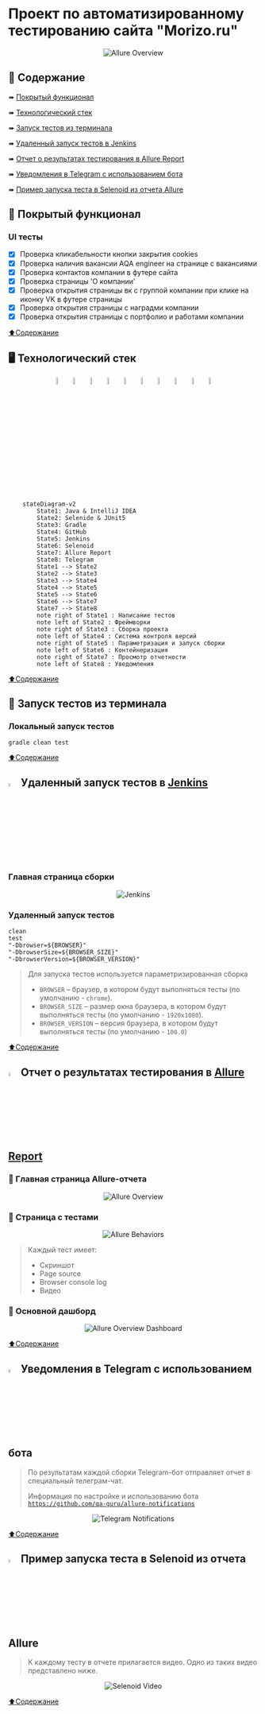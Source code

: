 # Проект по автоматизированному тестированию сайта "Morizo.ru"

<p align="center">
<img title="Allure Overview" src="images/screenshots/MorizoMainPage.png">
</p>

## <a name="bookmark_tabs-Содержание"></a>:bookmark_tabs: Содержание

➠ [Покрытый функционал](#checkered_flag-покрытый-функционал)

➠ [Технологический стек](#desktop_computer-Технологический-стек)

➠ [Запуск тестов из терминала](#key-запуск-тестов-из-терминала)

➠ [Удаленный запуск тестов в Jenkins](#-удаленный-запуск-тестов-в-Jenkins)

➠ [Отчет о результатах тестирования в Allure Report](#-отчет-о-результатах-тестирования-в-allure-report)

➠ [Уведомления в Telegram с использованием бота](#-уведомления-в-telegram-с-использованием-бота)

➠ [Пример запуска теста в Selenoid из отчета Allure](#-Пример-запуска-теста-в-Selenoid-из-отчета-Allure)
## <a name="checkered_flag-покрытый-функционал"></a>:checkered_flag: Покрытый функционал

### UI тесты

- [x] Проверка кликабельности кнопки закрытия cookies
- [x] Проверка наличия вакансии AQA engineer на странице с вакансиями
- [x] Проверка контактов компании в футере сайта
- [x] Проверка страницы 'О компании'
- [x] Проверка открытия страницы вк с группой компании при клике на иконку VK в футере страницы
- [x] Проверка открытия страницы с наградми компании
- [x] Проверка открытия страницы с портфолио и работами компании

[:arrow_up:Содержание](#bookmark_tabs-Содержание)

## <a name="desktop_computer-Технологический стек"></a>:desktop_computer: Технологический стек

<p align="center">
<img width="6%" title="IntelliJ IDEA" src="images/logo/Intelij_IDEA.svg">
<img width="6%" title="Java" src="images/logo/Java.svg">
<img width="6%" title="JUnit5" src="images/logo/JUnit5.svg">
<img width="6%" title="Selenide" src="images/logo/Selenide.svg">
<img width="6%" title="Gradle" src="images/logo/Gradle.svg">
<img width="6%" title="GitHub" src="images/logo/GitHub.svg">
<img width="6%" title="Jenkins" src="images/logo/Jenkins.svg">
<img width="6%" title="Selenoid" src="images/logo/Selenoid.svg">
<img width="6%" title="Allure Report" src="images/logo/Allure_Report.svg">
<img width="6%" title="Telegram" src="images/logo/Telegram.svg">
</p>

```mermaid        
    stateDiagram-v2
        State1: Java & IntelliJ IDEA
        State2: Selenide & JUnit5
        State3: Gradle
        State4: GitHub
        State5: Jenkins
        State6: Selenoid
        State7: Allure Report
        State8: Telegram
        State1 --> State2
        State2 --> State3
        State3 --> State4
        State4 --> State5
        State5 --> State6
        State6 --> State7
        State7 --> State8
        note right of State1 : Написание тестов
        note left of State2 : Фреймворки
        note right of State3 : Сборка проекта
        note left of State4 : Система контроля версий 
        note right of State5 : Параметризация и запуск сборки
        note left of State6 : Контейнеризация
        note right of State7 : Просмотр отчетности
        note left of State8 : Уведомления
```
[:arrow_up:Содержание](#bookmark_tabs-Содержание)

## :key: Запуск тестов из терминала

### Локальный запуск тестов

```
gradle clean test
```

[:arrow_up:Содержание](#bookmark_tabs-Содержание)

## <img width="4%" title="Jenkins" src="images/logo/Jenkins.svg"> Удаленный запуск тестов в [Jenkins](https://jenkins.autotests.cloud/job/C16-leshkakuff-MorizoProject/)

### Главная страница сборки

<p align="center">
<img title="Jenkins" src="images/screenshots/JenkinsMainPage.png">
</p>

### Удаленный запуск тестов

```
clean
test
"-Dbrowser=${BROWSER}"
"-DbrowserSize=${BROWSER_SIZE}"
"-DbrowserVersion=${BROWSER_VERSION}"
```

> Для запуска тестов используется параметризированная сборка
> - <code>BROWSER</code> – браузер, в котором будут выполняться тесты (по умолчанию - <code>chrome</code>).
>- <code>BROWSER_SIZE</code> – размер окна браузера, в котором будут выполняться тесты (по умолчанию - <code>1920x1080</code>).
>- <code>BROWSER_VERSION</code> – версия браузера, в котором будут выполняться тесты (по умолчанию - <code>100.0</code>)

[:arrow_up:Содержание](#bookmark_tabs-Содержание)

## <img width="4%" title="Allure Report" src="images/logo/Allure_Report.svg"> Отчет о результатах тестирования в [Allure Report](https://jenkins.autotests.cloud/job/C16-leshkakuff-MorizoProject/1/allure/#)

### :large_orange_diamond: Главная страница Allure-отчета

<p align="center">
<img title="Allure Overview" src="images/screenshots/AllureMainPage.png">
</p>

### :large_orange_diamond: Страница с тестами

<p align="center">
<img title="Allure Behaviors" src="images/screenshots/AllureTests.png">
</p>

> Каждый тест имеет:
> - Скриншот
>- Page source
>- Browser console log
>- Видео

### :large_orange_diamond: Основной дашборд

<p align="center">
<img title="Allure Overview Dashboard" src="images/screenshots/AllureGraphs.png">
</p>

[:arrow_up:Содержание](#bookmark_tabs-Содержание)

## <img width="4%" title="Telegram" src="images/logo/Telegram.svg"> Уведомления в Telegram с использованием бота

> По результатам каждой сборки Telegram-бот отправляет отчет в специальный телеграм-чат. 
>
> Информация по настройке и использованию бота <code>https://github.com/qa-guru/allure-notifications</code>

<p align="center">
<img title="Telegram Notifications" src="images/screenshots/Telegram.png">
</p>

[:arrow_up:Содержание](#bookmark_tabs-Содержание)

## <img width="4%" title="Selenoid" src="images/logo/Selenoid.svg"> Пример запуска теста в Selenoid из отчета Allure

> К каждому тесту в отчете прилагается видео. Одно из таких видео представлено ниже.
<p align="center">
  <img title="Selenoid Video" src="images/gif/MorizoVideo.gif">
</p>

[:arrow_up:Содержание](#bookmark_tabs-Содержание)
